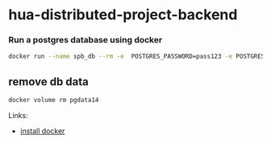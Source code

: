 # hua-distributed-project-backend

### Run a postgres database using docker

```bash
docker run --name spb_db --rm -e  POSTGRES_PASSWORD=pass123 -e POSTGRES_DB=taxdeclaration --net=host -v pgdata14:/var/lib/postgresql/data  -d postgres:14
```


## remove db data
```bash
docker volume rm pgdata14
```



Links:
* [install docker](https://tinyurl.com/2m3bhahn)
